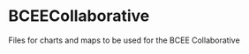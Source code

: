 BCEECollaborative
=================

Files for charts and maps to be used for the BCEE Collaborative
